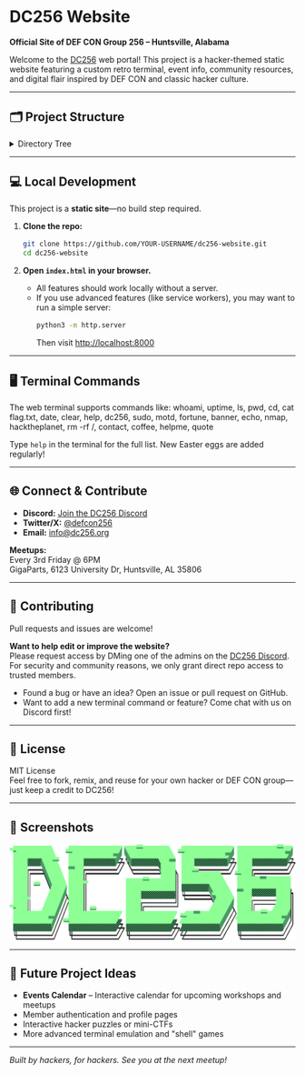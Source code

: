 # DC256 Website

**Official Site of DEF CON Group 256 – Huntsville, Alabama**

Welcome to the [DC256](https://dc256.org) web portal! This project is a hacker-themed static website featuring a custom retro terminal, event info, community resources, and digital flair inspired by DEF CON and classic hacker culture.

---

## 🗂 Project Structure

<details>
  <summary>Directory Tree</summary>

  ```text
  dc256-website/
  │
  ├── index.html          # Main landing page with terminal
  ├── about.html          # About DC256
  ├── events.html         # Event info and meetups
  ├── contact.html        # Contact & location details
  ├── images/             # Logos, mascot, and backgrounds
  │   ├── DC256_Text.png
  │   ├── racoon.webp
  │   └── (other graphics)
  ├── shop/               # Optional: merch/shop section or redirect
  ├── styles/             # Optional: external CSS (if split out)
  ├── scripts/            # Optional: JS (if split out)
  ├── README.md           # You are here!
  └── (other static assets)
```
</details>


---

## 💻 Local Development

This project is a **static site**—no build step required.

1. **Clone the repo:**
    ```bash
    git clone https://github.com/YOUR-USERNAME/dc256-website.git
    cd dc256-website
    ```

2. **Open `index.html` in your browser.**
   - All features should work locally without a server.
   - If you use advanced features (like service workers), you may want to run a simple server:
     ```bash
     python3 -m http.server
     ```
     Then visit [http://localhost:8000](http://localhost:8000)

---

## 🖥 Terminal Commands

The web terminal supports commands like:
whoami, uptime, ls, pwd, cd, cat flag.txt, date, clear, help, dc256,
sudo, motd, fortune, banner, echo, nmap, hacktheplanet, rm -rf /,
contact, coffee, helpme, quote

Type `help` in the terminal for the full list. New Easter eggs are added regularly!

---

## 🌐 Connect & Contribute

- **Discord:** [Join the DC256 Discord](https://discord.gg/7DgPkkJyCH)
- **Twitter/X:** [@defcon256](https://x.com/defcon256)
- **Email:** info@dc256.org

**Meetups:**  
Every 3rd Friday @ 6PM  
GigaParts, 6123 University Dr, Huntsville, AL 35806

---

## 🤝 Contributing

Pull requests and issues are welcome!

**Want to help edit or improve the website?**  
Please request access by DMing one of the admins on the [DC256 Discord](https://discord.gg/7DgPkkJyCH).  
For security and community reasons, we only grant direct repo access to trusted members.

- Found a bug or have an idea? Open an issue or pull request on GitHub.
- Want to add a new terminal command or feature? Come chat with us on Discord first!

---

## 📝 License

MIT License  
Feel free to fork, remix, and reuse for your own hacker or DEF CON group—just keep a credit to DC256!

---

## 📸 Screenshots

![DC256 Terminal](images/DC256_Text.png)

---

## 🚧 Future Project Ideas

- **Events Calendar** – Interactive calendar for upcoming workshops and meetups
- Member authentication and profile pages
- Interactive hacker puzzles or mini-CTFs
- More advanced terminal emulation and "shell" games

---

*Built by hackers, for hackers. See you at the next meetup!*
